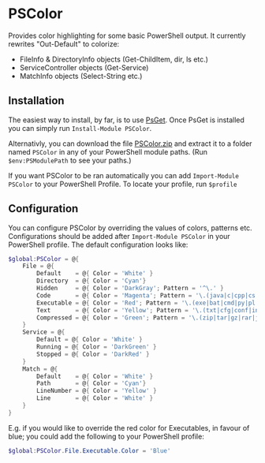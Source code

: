 PSColor
=======

Provides color highlighting for some basic PowerShell output. It currently rewrites "Out-Default" to colorize:
* FileInfo & DirectoryInfo objects (Get-ChildItem, dir, ls etc.)
* ServiceController objects (Get-Service)
* MatchInfo objects (Select-String etc.)

## Installation

The easiest way to install, by far, is to use [PsGet](http://psget.net/). Once PsGet is installed you can simply run `Install-Module PSColor`.

Alternativly, you can download the file [PSColor.zip](https://github.com/Davlind/PSColor/raw/master/release/PSColor.zip) and extract it to a folder named `PSColor` in any of your PowerShell module paths. (Run `$env:PSModulePath` to see your paths.)

If you want PSColor to be ran automatically you can add `Import-Module PSColor` to your PowerShell Profile. To locate your profile, run `$profile`

## Configuration

You can configure PSColor by overriding the values of colors, patterns etc. Configurations should be added after `Import-Module PSColor` in your PowerShell profile. The default configuration looks like:

```powershell
$global:PSColor = @{
    File = @{
        Default    = @{ Color = 'White' }
        Directory  = @{ Color = 'Cyan'}
        Hidden     = @{ Color = 'DarkGray'; Pattern = '^\.' } 
        Code       = @{ Color = 'Magenta'; Pattern = '\.(java|c|cpp|cs|js|css|html)$' }
        Executable = @{ Color = 'Red'; Pattern = '\.(exe|bat|cmd|py|pl|ps1|psm1|vbs|rb|reg)$' }
        Text       = @{ Color = 'Yellow'; Pattern = '\.(txt|cfg|conf|ini|csv|log|config|xml|yml|md|markdown)$' }
        Compressed = @{ Color = 'Green'; Pattern = '\.(zip|tar|gz|rar|jar|war)$' }
    }
    Service = @{
        Default = @{ Color = 'White' }
        Running = @{ Color = 'DarkGreen' }
        Stopped = @{ Color = 'DarkRed' }     
    }
    Match = @{
        Default    = @{ Color = 'White' }
        Path       = @{ Color = 'Cyan'}
        LineNumber = @{ Color = 'Yellow' }
        Line       = @{ Color = 'White' }
    }
}
```

E.g. if you would like to override the red color for Executables, in favour of blue; you could add the following to your PowerShell profile:

```powershell
$global:PSColor.File.Executable.Color = 'Blue'
```
